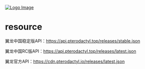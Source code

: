 [![Logo Image](https://api.pterodactyl.top/logos/new/pterodactyl_china_logo.png)](https://pterodactyl.top)
# resource

翼龙中国稳定版API：https://api.pterodactyl.top/releases/stable.json

翼龙中国RC版API：https://api.pterodactyl.top/releases/latest.json


翼龙官方API：https://cdn.pterodactyl.io/releases/latest.json
